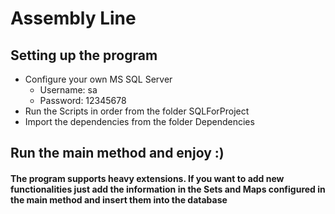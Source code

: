 # Assembly Line

## Setting up the program
- Configure your own MS SQL Server
    - Username: sa
    - Password: 12345678
- Run the Scripts in order from the folder SQLForProject
- Import the dependencies from the folder Dependencies

## Run the main method and enjoy :)

#### The program supports heavy extensions. If you want to add new functionalities just add the information in the Sets and Maps configured in the main method and insert them into the database

